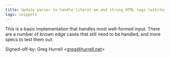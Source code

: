```yaml
---
title: Update parser to handle literal em and strong HTML tags (wikitext, e9a600d)
tags: snippets
---
```


This is a basic implementation that handles most well-formed input. There are a number of known edge cases that still need to be handled, and more specs to test them out.

Signed-off-by: Greg Hurrell &lt;greg@hurrell.net&gt;
